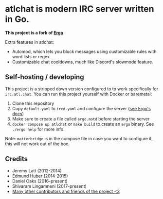 # atlchat is modern IRC server written in Go.

**This project is a fork of [Ergo](https://github.com/ergochat/ergo)**   

Extra features in atlchat:
* Automod, which lets you block messages using customizable rules with word lists or regex.
* Customizable chat cooldowns, much like Discord's slowmode feature.

## Self-hosting / developing
This project is a stripped down version configured to to work specifically for `irc.atl.chat`. You can run this project yourself with Docker or baremetal:

1. Clone this repository
2. Copy `default.yaml` to `ircd.yaml` and configure the server ([see Ergo's docs](https://github.com/ergochat/ergo/tree/master/docs))
3. Make sure to create a file called `ergo.motd` before starting the server
4. `docker compose up atlchat` or `make build` to create an `ergo` binary. See `./ergo help` for more info.

Note: `matterbridge` is in the compose file in case you want to configure it, this will not work out of the box.


## Credits

* Jeremy Latt (2012-2014)
* Edmund Huber (2014-2015)
* Daniel Oaks (2016-present)
* Shivaram Lingamneni (2017-present)
* [Many other contributors and friends of the project <3](https://github.com/ergochat/ergo/blob/master/CHANGELOG.md)
